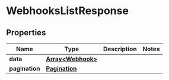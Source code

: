 
# WebhooksListResponse

## Properties

Name | Type | Description | Notes
------------ | ------------- | ------------- | -------------
**data** | [**Array&lt;Webhook&gt;**](Webhook.md) |  | 
**pagination** | [**Pagination**](Pagination.md) |  | 




